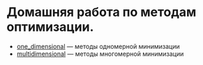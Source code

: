 # Домашняя работа по методам оптимизации.
- [one_dimensional](http://bit.ly/2fRyDaL) — методы одномерной минимизации
- [multidimensional](http://bit.ly/2gl9lCr) — методы многомерной минимизации
